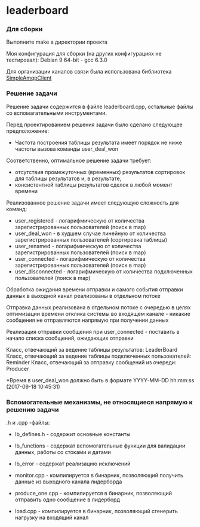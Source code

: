 # leaderboard

### Для сборки
Выполните make в директории проекта

Моя конфигурация для сборки (на других конфигурациях не тестировал):
Debian 9 64-bit - gcc 6.3.0

Для организации каналов связи была использована библиотека
[SimpleAmqpClient](https://github.com/alanxz/SimpleAmqpClient)

### Решение задачи
Решение задачи содержится в файле leaderboard.cpp, остальные файлы со вспомагательными инструментами.

Перед проектированием решения задачи было сделано следующее предположение:
+ Частота построения таблицы результата имеет порядок не ниже частоты вызова команды user_deal_won

Соответственно, оптимальное решение задачи требует:
+ отсутствия промежуточных (временных) результатов сортировок для таблицы результатов и, в результате, 
+ консистентной таблицы результатов сделок в любой момент времени

Реализованное решение задачи имеет следующую сложность для команд:
+ user_registered - логарифмическую от количества зарегистрированных пользователей (поиск в map)
+ user_deal_won - в худшем случае линейную от количества зарегистрированных пользователей (сортировка таблицы)
+ user_renamed - логарифмическую от количества зарегистрированных пользователей (поиск в map)
+ user_connected - логарифмическую от количества зарегистрированных пользователей (поиск в map)
+ user_disconnected - логарифмическую от количества подключенных пользователей (поиск в map)

Обработка ожидания времени отправки и самого события отправки данных в выходной канал реализованы в отдельном потоке

Отправка данных реализована в отдельном потоке с очередью в целях оптимизации времени отклика системы во входящем канале - никакие сообщения не отправляются напрямую при получении данных

Реализация отправки сообщения при user_connected - поставить в начало списка сообщений, ожидающих отправки

Класс, отвечающий за ведение таблицы результатов: LeaderBoard
Класс, отвечающий за ведение таблицы подключенных пользователей: Reminder
Класс, отвечающий за отправку сообщений из очереди: Producer

*Время в user_deal_won должно быть в формате YYYY-MM-DD hh:mm:ss (2017-09-18 10:45:31)

### Вспомогательные механизмы, не относящиеся напрямую к решению задачи
.h и .cpp -файлы:
+ lb_defines.h - содержит основные константы
+ lb_functions - содержат вспомогательные функции для валидации данных, работы со стоками и датами
+ lb_error - содержат реализацию исключений

+ monitor.cpp - компилируется в бинарник, позволяющий получить данные из выходного канала лидерборда
+ produce_one.cpp - компилируется в бинарник, позволяющий отправить одно сообщение в лидерборд
+ load.cpp - компилируется в бинарник, позволяющий сгенерить нагрузку на входящий канал

